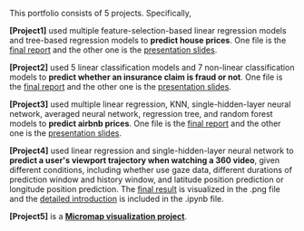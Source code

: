 This portfolio consists of 5 projects. Specifically, 

**[Project1]** used multiple feature-selection-based linear regression models and tree-based regression models to **predict house prices**. One file is the [final report]([Project1.2]PredictingHousePrices_Report.pdf) and the other one is the [presentation slides]([Project1.1]PredictingHousePrices_Slides.pdf).

**[Project2]** used 5 linear classification models and 7 non-linear classification models to **predict whether an insurance claim is fraud or not**. One file is the [final report]([Project2.2]AutoInsuranceFraudClaimsDetection_Report.pdf) and the other one is the [presentation slides]([Project2.1]AutoInsuranceFraudClaimsDetection_Slides.pdf).

**[Project3]** used multiple linear regression, KNN, single-hidden-layer neural network, averaged neural network, regression tree, and random forest models to **predict airbnb prices**. One file is the [final report]([Project3.2]AirbnbPredictionReport.pdf) and the other one is the [presentation slides]([Project3.1]AirbnbPredictionSlides.pdf).

**[Project4]** used linear regression and single-hidden-layer neural network to **predict a user's viewport trajectory when watching a 360 video**, given different conditions, including whether use gaze data, different durations of prediction window and history window, and latitude position prediction or longitude position prediction. The [final result]([Project4.2]ViewportPrediction.png) is visualized in the .png file and the [detailed introduction]([Project4.1]ViewportPredictionCode.ipynb) is included in the .ipynb file.

**[Project5]** is a **[Micromap visualization project]([Project5]LinkedMicromapVisualization.pdf)**.
